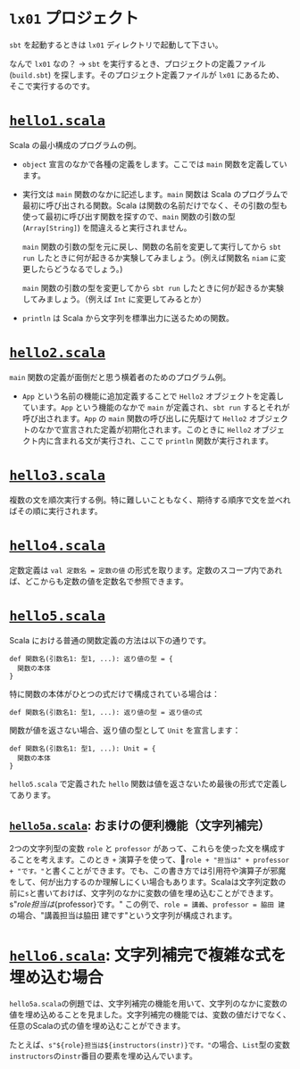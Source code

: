 # `lx01` プロジェクト

`sbt` を起動するときは `lx01` ディレクトリで起動して下さい。

なんで `lx01` なの？ → `sbt` を実行するとき、プロジェクトの定義ファイル (`build.sbt`) を探します。そのプロジェクト定義ファイルが `lx01` にあるため、そこで実行するのです。

# [`hello1.scala`](src/hello1.scala)

Scala の最小構成のプログラムの例。

- `object` 宣言のなかで各種の定義をします。ここでは `main` 関数を定義しています。

- 実行文は `main` 関数のなかに記述します。`main` 関数は Scala のプログラムで最初に呼び出される関数。Scala は関数の名前だけでなく、その引数の型も使って最初に呼び出す関数を探すので、`main` 関数の引数の型 (`Array[String]`) を間違えると実行されません。

    `main` 関数の引数の型を元に戻し、関数の名前を変更して実行してから `sbt run` したときに何が起きるか実験してみましょう。(例えば関数名 `niam` に変更したらどうなるでしょう。)

    `main` 関数の引数の型を変更してから `sbt run` したときに何が起きるか実験してみましょう。（例えば `Int` に変更してみるとか）

- `println` は Scala から文字列を標準出力に送るための関数。


# [`hello2.scala`](src/hello2.scala)

`main` 関数の定義が面倒だと思う横着者のためのプログラム例。

- `App` という名前の機能に追加定義することで `Hello2` オブジェクトを定義しています。`App` という機能のなかで `main` が定義され、`sbt run` するとそれが呼び出されます。`App` の `main` 関数の呼び出しに先駆けて `Hello2` オブジェクトのなかで宣言された定義が初期化されます。このときに `Hello2` オブジェクト内に含まれる文が実行され、ここで `println` 関数が実行されます。


# [`hello3.scala`](src/hello3.scala)

複数の文を順次実行する例。特に難しいこともなく、期待する順序で文を並べればその順に実行されます。


# [`hello4.scala`](src/hello4.scala)

定数定義は `val 定数名 = 定数の値` の形式を取ります。定数のスコープ内であれば、どこからも定数の値を定数名で参照できます。


# [`hello5.scala`](src/hello5.scala)

Scala における普通の関数定義の方法は以下の通りです。

```
def 関数名(引数名1: 型1, ...): 返り値の型 = {
  関数の本体
}
```

特に関数の本体がひとつの式だけで構成されている場合は：

```
def 関数名(引数名1: 型1, ...): 返り値の型 = 返り値の式
```

関数が値を返さない場合、返り値の型として `Unit` を宣言します：

```
def 関数名(引数名1: 型1, ...): Unit = {
  関数の本体
}
```

`hello5.scala` で定義された `hello` 関数は値を返さないため最後の形式で定義してあります。

## [`hello5a.scala`](src/hello5a.scala): おまけの便利機能（文字列補完）

2つの文字列型の変数 `role` と `professor` があって、これらを使った文を構成することを考えます。このとき `+` 演算子を使って、`role + "担当は" + professor + "です。"`と書くことができます。でも、この書き方では引用符や演算子が邪魔をして、何が出力するのか理解しにくい場合もあります。Scalaは文字列定数の前に`s`と書いておけば、文字列のなかに変数の値を埋め込むことができます。
    s"${role}担当は${professor}です。"
この例で、`role = 講義`、`professor = 脇田 建`の場合、"講義担当は脇田 建です"という文字列が構成されます。


# [`hello6.scala`](src/hello6.scala): 文字列補完で複雑な式を埋め込む場合

`hello5a.scala`の例題では、文字列補完の機能を用いて、文字列のなかに変数の値を埋め込めることを見ました。文字列補完の機能では、変数の値だけでなく、任意のScalaの式の値を埋め込むことができます。

たとえば、`s"${role}担当は${instructors(instr)}です。"`の場合、`List`型の変数`instructors`の`instr`番目の要素を埋め込んでいます。